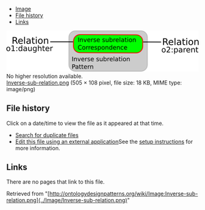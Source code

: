* [Image](../Image/Inverse-sub-relation.png#file)
* [File history](../Image/Inverse-sub-relation.png#filehistory)
* [Links](../Image/Inverse-sub-relation.png#filelinks)

[![Image:Inverse-sub-relation.png](../images/8/85/Inverse-sub-relation.png)](../images/8/85/Inverse-sub-relation.png)  
No higher resolution available.  
[Inverse-sub-relation.png](../images/8/85/Inverse-sub-relation.png)‎ (505 × 108 pixel, file size: 18 KB, MIME type: image/png)

## File history

Click on a date/time to view the file as it appeared at that time.



  
* [Search for duplicate files](http://ontologydesignpatterns.org/wiki/Special:FileDuplicateSearch/Inverse-sub-relation.png "Special:FileDuplicateSearch/Inverse-sub-relation.png")
* [Edit this file using an external application](http://ontologydesignpatterns.org/wiki/index.php?title=Image:Inverse-sub-relation.png&action=edit&externaledit=true&mode=file "Image:Inverse-sub-relation.png")See the [setup instructions](http://www.mediawiki.org/wiki/Manual:External_editors "http://www.mediawiki.org/wiki/Manual:External_editors") for more information.

## Links



There are no pages that link to this file.




Retrieved from "[http://ontologydesignpatterns.org/wiki/Image:Inverse-sub-relation.png](../Image/Inverse-sub-relation.png)"